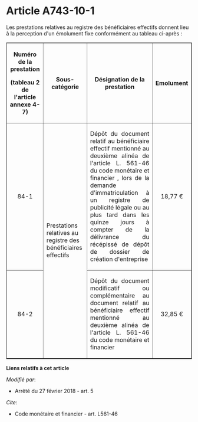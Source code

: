 # Article A743-10-1

Les prestations relatives au registre des bénéficiaires effectifs donnent lieu à la perception d'un émolument fixe
conformément au tableau ci-après :

<table border="1">
  <tbody>
    <tr>
      <th>

Numéro de la prestation

(tableau 2 de l'article annexe 4-7)</th>
      <th>

Sous-catégorie</th>
      <th>

Désignation de la prestation</th>
      <th>

Emolument</th>
    </tr>
    <tr>
      <td align="center">

84-1</td>
      <td align="left" rowspan="2">

Prestations relatives au registre des bénéficiaires effectifs</td>
      <td align="justify">

Dépôt du document relatif au bénéficiaire effectif mentionné au  deuxième alinéa de l'article L. 561-46 du code monétaire et
financier , lors de la demande d'immatriculation à un registre de publicité légale ou au plus tard dans les quinze jours à
compter de la délivrance du récépissé de dépôt de dossier de création d'entreprise</td>
      <td align="center">

18,77 €</td>
    </tr>
    <tr>
      <td align="center">

84-2</td>
      <td align="justify">

Dépôt du document modificatif ou complémentaire au document relatif au bénéficiaire effectif mentionné au  deuxième alinéa de
l'article L. 561-46 du code monétaire et financier </td>
      <td align="center">

32,85 €</td>
    </tr>
  </tbody>
</table>

**Liens relatifs à cet article**

_Modifié par_:

  - Arrêté du 27 février 2018 - art. 5

_Cite_:

  - Code monétaire et financier - art. L561-46
